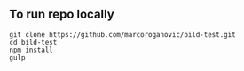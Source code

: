 ## To run repo locally
```
git clone https://github.com/marcoroganovic/bild-test.git
cd bild-test
npm install
gulp
```
